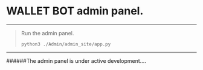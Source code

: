 WALLET BOT admin panel.
=====

-----

> Run the admin panel.
> ```shell
> python3 ./Admin/admin_site/app.py
> ```

----

######The admin panel is under active development....